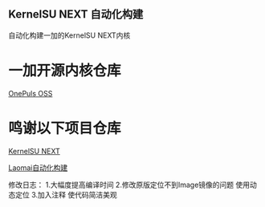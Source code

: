 ## KernelSU NEXT 自动化构建

自动化构建一加的KernelSU NEXT内核


# 一加开源内核仓库

[OnePuls OSS](https://github.com/OnePlusOSS/kernel_manifest)

# 鸣谢以下项目仓库

[KernelSU NEXT](https://github.com/rifsxd/KernelSU-Next)

[Laomai自动化构建](https://github.com/Laomaoi/Action-KernelSU-Next)


修改日志：
1.大幅度提高编译时间
2.修改原版定位不到Image镜像的问题 使用动态定位
3.加入注释 使代码简洁美观